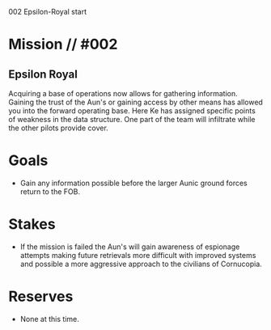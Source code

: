 002
Epsilon-Royal
start

# Mission // #002

## Epsilon Royal

Acquiring a base of operations now allows for gathering information. Gaining the trust of the Aun's or gaining access by other means has allowed you into the forward operating base. Here Ke has assigned specific points of weakness in the data structure. 
One part of the team will infiltrate while the other pilots provide cover.

# Goals

- Gain any information possible before the larger Aunic ground forces return to the FOB.

# Stakes

- If the mission is failed the Aun's will gain awareness of espionage attempts making future retrievals more difficult with improved systems and possible a more aggressive approach to the civilians of Cornucopia.

# Reserves

- None at this time.
